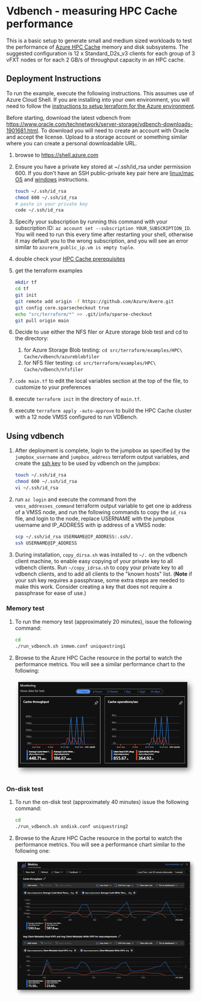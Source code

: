 # Vdbench - measuring HPC Cache performance

This is a basic setup to generate small and medium sized workloads to test the performance of [Azure HPC Cache](https://azure.microsoft.com/services/hpc-cache/) memory and disk subsystems.  The suggested configuration is 12 x Standard_D2s_v3 clients for each group of 3 vFXT nodes or for each 2 GB/s of throughput capacity in an HPC cache.

## Deployment Instructions

To run the example, execute the following instructions.  This assumes use of Azure Cloud Shell.  If you are installing into your own environment, you will need to follow the [instructions to setup terraform for the Azure environment](https://docs.microsoft.com/en-us/azure/terraform/terraform-install-configure).

Before starting, download the latest vdbench from https://www.oracle.com/technetwork/server-storage/vdbench-downloads-1901681.html.  To download you will need to create an account with Oracle and accept the license.  Upload to a storage account or something similar where you can create a personal downloadable URL.

1. browse to https://shell.azure.com

1. Ensure you have a private key stored at ~/.ssh/id_rsa under permission 600.  If you don't have an SSH public-private key pair here are [linux/mac OS](https://docs.microsoft.com/en-us/azure/virtual-machines/linux/mac-create-ssh-keys) and [windows](https://docs.microsoft.com/en-us/azure/virtual-machines/linux/ssh-from-windows) instructions.

   ```bash
   touch ~/.ssh/id_rsa
   chmod 600 ~/.ssh/id_rsa
   # paste in your private key
   code ~/.ssh/id_rsa
   ```

1. Specify your subscription by running this command with your subscription ID:  ```az account set --subscription YOUR_SUBSCRIPTION_ID```.  You will need to run this every time after restarting your shell, otherwise it may default you to the wrong subscription, and you will see an error similar to `azurerm_public_ip.vm is empty tuple`.

1. double check your [HPC Cache prerequisites](https://docs.microsoft.com/en-us/azure/hpc-cache/hpc-cache-prereqs)

1. get the terraform examples
   ```bash
   mkdir tf
   cd tf
   git init
   git remote add origin -f https://github.com/Azure/Avere.git
   git config core.sparsecheckout true
   echo "src/terraform/*" >> .git/info/sparse-checkout
   git pull origin main
   ```

1. Decide to use either the NFS filer or Azure storage blob test and cd to the directory:
    1. for Azure Storage Blob testing: `cd src/terraform/examples/HPC\ Cache/vdbench/azureblobfiler`
    2. for NFS filer testing: `cd src/terraform/examples/HPC\ Cache/vdbench/nfsfiler`

1. `code main.tf` to edit the local variables section at the top of the file, to customize to your preferences

1. execute `terraform init` in the directory of `main.tf`.

1. execute `terraform apply -auto-approve` to build the HPC Cache cluster with a 12 node VMSS configured to run VDBench.

## Using vdbench

1. After deployment is complete, login to the jumpbox as specified by the `jumpbox_username` and `jumpbox_address` terraform output variables, and create the [ssh key](https://docs.microsoft.com/en-us/azure/virtual-machines/linux/mac-create-ssh-keys) to be used by vdbench on the jumpbox:

   ```bash
   touch ~/.ssh/id_rsa
   chmod 600 ~/.ssh/id_rsa
   vi ~/.ssh/id_rsa
   ```
2. run `az login` and execute the command from the `vmss_addresses_command` terraform output variable to get one ip address of a VMSS node, and run the following commands to copy the `id_rsa` file, and login to the node, replace USERNAME with the jumpbox username and IP_ADDRESS with ip address of a VMSS node:

   ```bash
   scp ~/.ssh/id_rsa USERNAME@IP_ADDRESS:.ssh/.
   ssh USERNAME@IP_ADDRESS
   ```

3. During installation, `copy_dirsa.sh` was installed to `~/.` on the vdbench client machine, to enable easy copying of your private key to all vdbench clients.  Run `~/copy_idrsa.sh` to copy your private key to all vdbench clients, and to add all clients to the "known hosts" list. (**Note** if your ssh key requires a passphrase, some extra steps are needed to make this work. Consider creating a key that does not require a passphrase for ease of use.)

### Memory test 

1. To run the memory test (approximately 20 minutes), issue the following command:

   ```bash
   cd
   ./run_vdbench.sh inmem.conf uniquestring1
   ```

2. Browse to the Azure HPC Cache resource in the portal to watch the performance metrics. You will see a similar performance chart to the following:

   <img src="../../../../../docs/images/vdbench_inmem_hpc_cache.png">

### On-disk test

1. To run the on-disk test (approximately 40 minutes) issue the following command:

   ```bash
   cd
   ./run_vdbench.sh ondisk.conf uniquestring2
   ```

2. Browse to the Azure HPC Cache resource in the portal to watch the performance metrics. You will see a performance chart similar to the following one:

   <img src="../../../../../docs/images/vdbench_ondisk_hpc_cache.png">
